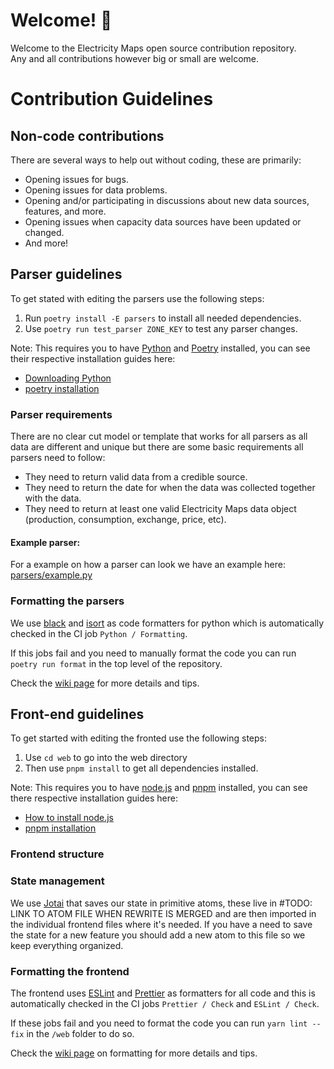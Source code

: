 # Welcome! 🎉

Welcome to the Electricity Maps open source contribution repository. </br>
Any and all contributions however big or small are welcome.

# Contribution Guidelines

## Non-code contributions

There are several ways to help out without coding, these are primarily:

- Opening issues for bugs.
- Opening issues for data problems.
- Opening and/or participating in discussions about new data sources, features, and more.
- Opening issues when capacity data sources have been updated or changed.
- And more!

## Parser guidelines

To get stated with editing the parsers use the following steps:

1. Run `poetry install -E parsers` to install all needed dependencies.
2. Use `poetry run test_parser ZONE_KEY` to test any parser changes.

Note: This requires you to have [Python][python homepage] and [Poetry][poetry homepage] installed, you can see their respective installation guides here:

- [Downloading Python][python install guide]
- [poetry installation][poetry install guide]

### Parser requirements

There are no clear cut model or template that works for all parsers as all data are different and unique but there are some basic requirements all parsers need to follow:

- They need to return valid data from a credible source.
- They need to return the date for when the data was collected together with the data.
- They need to return at least one valid Electricity Maps data object (production, consumption, exchange, price, etc).

#### Example parser:

For a example on how a parser can look we have an example here: </br> [parsers/example.py][example parser]

### Formatting the parsers

We use [black][black homepage] and [isort][isort homepage] as code formatters for python which is automatically checked in the CI job `Python / Formatting`.

If this jobs fail and you need to manually format the code you can run `poetry run format` in the top level of the repository.

Check the [wiki page][wiki python code formatting] for more details and tips.

## Front-end guidelines

To get started with editing the fronted use the following steps:

1. Use `cd web` to go into the web directory
2. Then use `pnpm install` to get all dependencies installed.

Note: This requires you to have [node.js][node homepage] and [pnpm][pnpm homepage] installed, you can see there respective installation guides here:

- [How to install node.js][node installation guide]
- [pnpm installation][pnpm installation guide]

### Frontend structure

### State management

We use [Jotai][jotai homepage] that saves our state in primitive atoms, these live in #TODO: LINK TO ATOM FILE WHEN REWRITE IS MERGED and are then imported in the individual frontend files where it's needed. If you have a need to save the state for a new feature you should add a new atom to this file so we keep everything organized.

### Formatting the frontend

The frontend uses [ESLint][eslint homepage] and [Prettier][prettier homepage] as formatters for all code and this is automatically checked in the CI jobs `Prettier / Check` and `ESLint / Check`.

If these jobs fail and you need to format the code you can run `yarn lint --fix` in the `/web` folder to do so.

Check the [wiki page][wiki js code formatting] on formatting for more details and tips.

<!-- Link definitions to keep the text clean -->

[poetry homepage]: https://python-poetry.org/
[python homepage]: https://www.python.org/
[python install guide]: https://wiki.python.org/moin/BeginnersGuide/Download
[poetry install guide]: https://python-poetry.org/docs/#installation
[example parser]: https://github.com/electricitymaps/electricitymaps-contrib/blob/master/parsers/example.py
[black homepage]: https://github.com/psf/black
[isort homepage]: https://pycqa.github.io/isort/
[wiki python code formatting]: https://github.com/electricitymaps/electricitymaps-contrib/wiki/Format-your-code-contribution#python-code-formatting
[node homepage]: https://nodejs.org/
[pnpm homepage]: https://pnpm.io/
[node installation guide]: https://nodejs.dev/en/learn/how-to-install-nodejs/
[pnpm installation guide]: https://pnpm.io/installation
[jotai homepage]: https://jotai.org/
[eslint homepage]: https://eslint.org/
[prettier homepage]: https://prettier.io/
[wiki js code formatting]: https://github.com/electricitymaps/electricitymaps-contrib/wiki/Format-your-code-contribution#js-code-formatting
